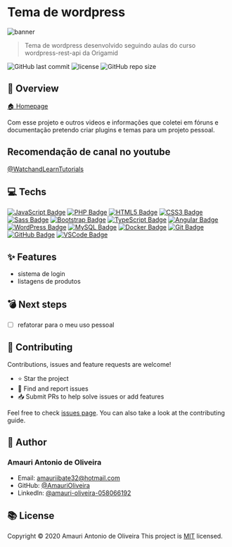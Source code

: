 
# Tema de wordpress

  ![banner](www.log.com/img.jpeg)

> Tema de wordpress desenvolvido seguindo aulas do curso wordpress-rest-api da Origamid

![GitHub last commit](https://img.shields.io/github/last-commit/AmauriOliveira/wp-first-theme)
![license](https://img.shields.io/github/license/AmauriOliveira/wp-first-theme)
![GitHub repo size](https://img.shields.io/github/repo-size/AmauriOliveira/wp-first-theme)

## :telescope: Overview

  [🏠 Homepage](https://github.com/AmauriOliveira/wp-first-theme)

Com esse projeto e outros videos e informações que coletei em fóruns e documentação pretendo criar plugins e temas para um projeto pessoal.

## Recomendação de canal no youtube

[@WatchandLearnTutorials](https://www.youtube.com/@WatchandLearnTutorials)

## :computer: Techs

[![JavaScript Badge](https://img.shields.io/badge/-JavaScript-black?style=flat-square&logo=javascript)](#)
[![PHP Badge](https://img.shields.io/badge/-PHP-777BB4?style=flat-square&logo=php&logoColor=white)](#)
[![HTML5 Badge](https://img.shields.io/badge/-HTML5-E34F26?style=flat-square&logo=html5&logoColor=white)](#)
[![CSS3 Badge](https://img.shields.io/badge/-CSS3-1572B6?style=flat-square&logo=css3)](#)
[![Sass Badge](https://img.shields.io/badge/-Sass-CC6699?style=flat-square&logo=sass&logoColor=white)](#)
[![Bootstrap Badge](https://img.shields.io/badge/-Bootstrap-563D7C?style=flat-square&logo=bootstrap)](#)
[![TypeScript Badge](https://img.shields.io/badge/-TypeScript-007ACC?style=flat-square&logo=typescript&logoColor=white)](#)
[![Angular Badge](https://img.shields.io/badge/-Angular-DD0031?style=flat-square&logo=angular)](#)
[![WordPress Badge](https://img.shields.io/badge/-WordPress-21759B?style=flat-square&logo=wordpress)](#)
[![MySQL Badge](https://img.shields.io/badge/-MySQL-4479A1?style=flat-square&logo=mysql&logoColor=white)](#)
[![Docker Badge](https://img.shields.io/badge/-Docker-2496ED?style=flat-square&logo=docker&logoColor=white)](#)
[![Git Badge](https://img.shields.io/badge/-Git-black?style=flat-square&logo=git)](#)
[![GitHub Badge](https://img.shields.io/badge/-GitHub-181717?style=flat-square&logo=github)](#)
[![VSCode Badge](https://img.shields.io/badge/-VSCode-007ACC?style=flat-square&logo=visual-studio-code&logoColor=white)](#)

## :sparkles: Features

- sistema de login
- listagens de produtos

## :bomb: Next steps

- [ ] refatorar para o meu uso pessoal

## :star2: Contributing

Contributions, issues and feature requests are welcome!

- ⭐️ Star the project
- 🐛 Find and report issues
- 📥 Submit PRs to help solve issues or add features

Feel free to check [issues page](https://github.com/AmauriOliveira/wp-first-theme/issues). You can also take a look at the contributing guide.

## :bow: Author

### Amauri Antonio de Oliveira

- Email: <amauriibate32@hotmail.com>
- GitHub: [@AmauriOliveira](https://github.com/AmauriOliveira)
- LinkedIn: [@amauri-oliveira-058066192](https://linkedin.com/in/amauri-oliveira-058066192)

## :books: License

Copyright © 2020 Amauri Antonio de Oliveira
This project is [MIT](license) licensed.
